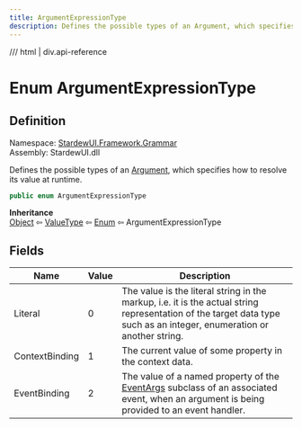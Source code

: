 ```yaml
---
title: ArgumentExpressionType
description: Defines the possible types of an Argument, which specifies how to resolve its value at runtime.
---
```


<link rel="stylesheet" href="/StardewUI/stylesheets/reference.css" />

/// html | div.api-reference

# Enum ArgumentExpressionType

## Definition

<div class="api-definition" markdown>

Namespace: [StardewUI.Framework.Grammar](index.md)  
Assembly: StardewUI.dll  

</div>

Defines the possible types of an [Argument](argument.md), which specifies how to resolve its value at runtime.

```cs
public enum ArgumentExpressionType
```

**Inheritance**  
[Object](https://learn.microsoft.com/en-us/dotnet/api/system.object) ⇦ [ValueType](https://learn.microsoft.com/en-us/dotnet/api/system.valuetype) ⇦ [Enum](https://learn.microsoft.com/en-us/dotnet/api/system.enum) ⇦ ArgumentExpressionType

## Fields

 | Name | Value | Description |
| --- | --- | --- |
| <a id="literal">Literal</a> | 0 | The value is the literal string in the markup, i.e. it is the actual string representation of the target data type such as an integer, enumeration or another string. | 
| <a id="contextbinding">ContextBinding</a> | 1 | The current value of some property in the context data. | 
| <a id="eventbinding">EventBinding</a> | 2 | The value of a named property of the [EventArgs](https://learn.microsoft.com/en-us/dotnet/api/system.eventargs) subclass of an associated event, when an argument is being provided to an event handler. | 

